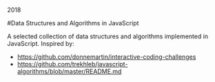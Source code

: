 2018

#Data Structures and Algorithms in JavaScript

<!--- tags: javascript -->

A selected collection of data structures and algorithms implemented in JavaScript. Inspired by:

* https://github.com/donnemartin/interactive-coding-challenges
* https://github.com/trekhleb/javascript-algorithms/blob/master/README.md
